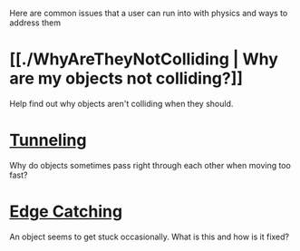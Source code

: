 Here are common issues that a user can run into with physics and ways to address them

 #  [[./WhyAreTheyNotColliding | Why are my objects not colliding?]]
Help find out why objects aren't colliding when they should.

 #  [Tunneling](https://github.com/zeroengineteam/ZeroDocs/zero_editor_documentation/zeromanual/physics/physicstroubleshooting/Tunneling.markdown)
Why do objects sometimes pass right through each other when moving too fast?

 #  [Edge Catching](https://github.com/zeroengineteam/ZeroDocs/zero_editor_documentation/zeromanual/physics/physicstroubleshooting/EdgeCatching.markdown)
An object seems to get stuck occasionally. What is this and how is it fixed? 

 